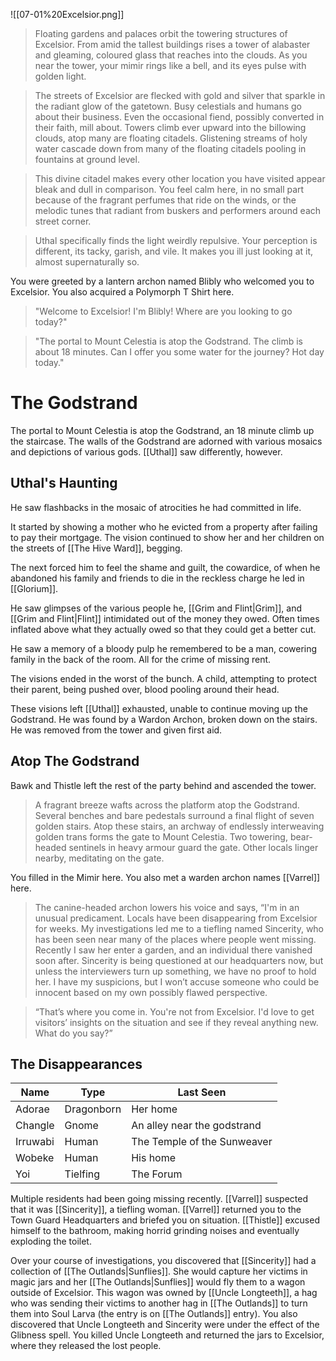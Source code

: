 ![[07-01%20Excelsior.png]]

> Floating gardens and palaces orbit the towering structures of Excelsior. From amid the tallest buildings rises a tower of alabaster and gleaming, coloured glass that reaches into the clouds. As you near the tower, your mimir rings like a bell, and its eyes pulse with golden light.

> The streets of Excelsior are flecked with gold and silver that sparkle in the radiant glow of the gatetown. Busy celestials and humans go about their business. Even the occasional fiend, possibly converted in their faith, mill about. Towers climb ever upward into the billowing clouds, atop many are floating citadels. Glistening streams of holy water cascade down from many of the floating citadels pooling in fountains at ground level.

> This divine citadel makes every other location you have visited appear bleak and dull in comparison. You feel calm here, in no small part because of the fragrant perfumes that ride on the winds, or the melodic tunes that radiant from buskers and performers around each street corner.

> Uthal specifically finds the light weirdly repulsive. Your perception is different, its tacky, garish, and vile. It makes you ill just looking at it, almost supernaturally so.

You were greeted by a lantern archon named Blibly who welcomed you to Excelsior. You also acquired a Polymorph T Shirt here.

> "Welcome to Excelsior! I'm Blibly! Where are you looking to go today?"

> "The portal to Mount Celestia is atop the Godstrand. The climb is about 18 minutes. Can I offer you some water for the journey? Hot day today."
# The Godstrand
The portal to Mount Celestia is atop the Godstrand, an 18 minute climb up the staircase. The walls of the Godstrand are adorned with various mosaics and depictions of various gods. [[Uthal]] saw differently, however. 
## Uthal's Haunting
He saw flashbacks in the mosaic of atrocities he had committed in life. 

It started by showing a mother who he evicted from a property after failing to pay their mortgage. The vision continued to show her and her children on the streets of [[The Hive Ward]], begging. 

The next forced him to feel the shame and guilt, the cowardice, of when he abandoned his family and friends to die in the reckless charge he led in [[Glorium]].

He saw glimpses of the various people he, [[Grim and Flint|Grim]], and [[Grim and Flint|Flint]] intimidated out of the money they owed. Often times inflated above what they actually owed so that they could get a better cut. 

He saw a memory of a bloody pulp he remembered to be a man, cowering family in the back of the room. All for the crime of missing rent.

The visions ended in the worst of the bunch. A child, attempting to protect their parent, being pushed over, blood pooling around their head. 

These visions left [[Uthal]] exhausted, unable to continue moving up the Godstrand. He was found by a Wardon Archon, broken down on the stairs. He was removed from the tower and given first aid.
## Atop The Godstrand
Bawk and Thistle left the rest of the party behind and ascended the tower. 

> A fragrant breeze wafts across the platform atop the Godstrand. Several benches and bare pedestals surround a final flight of seven golden stairs. Atop these stairs, an archway of endlessly interweaving golden trans forms the gate to Mount Celestia. Two towering, bear-headed sentinels in heavy armour guard the gate. Other locals linger nearby, meditating on the gate.

You filled in the Mimir here. You also met a warden archon names [[Varrel]] here. 

> The canine-headed archon lowers his voice and says, “I'm in an unusual predicament. Locals have been disappearing from Excelsior for weeks. My investigations led me to a tiefling named Sincerity, who has been seen near many of the places where people went missing. Recently I saw her enter a garden, and an individual there vanished soon after. Sincerity is being questioned at our headquarters now, but unless the interviewers turn up something, we have no proof to hold her. I have my suspicions, but I won’t accuse someone who could be innocent based on my own possibly flawed perspective. 

> “That’s where you come in. You're not from Excelsior. I'd love to get visitors’ insights on the situation and see if they reveal anything new. What do you say?”
## The Disappearances
| Name     | Type       | Last Seen                   |
| -------- | ---------- | --------------------------- |
| Adorae   | Dragonborn | Her home                    |
| Changle  | Gnome      | An alley near the godstrand |
| Irruwabi | Human      | The Temple of the Sunweaver |
| Wobeke   | Human      | His home                    |
| Yoi      | Tielfing   | The Forum                   |
Multiple residents had been going missing recently. [[Varrel]] suspected that it was [[Sincerity]], a tiefling woman. [[Varrel]] returned you to the Town Guard Headquarters and briefed you on situation. [[Thistle]] excused himself to the bathroom, making horrid grinding noises and eventually exploding the toilet. 

Over your course of investigations, you discovered that [[Sincerity]] had a collection of [[The Outlands|Sunflies]]. She would capture her victims in magic jars and her [[The Outlands|Sunflies]] would fly them to a wagon outside of Excelsior. This wagon was owned by [[Uncle Longteeth]], a hag who was sending their victims to another hag in [[The Outlands]] to turn them into Soul Larva (the entry is on [[The Outlands]] entry). You also discovered that Uncle Longteeth and Sincerity were under the effect of the Glibness spell. You killed Uncle Longteeth and returned the jars to Excelsior, where they released the lost people.